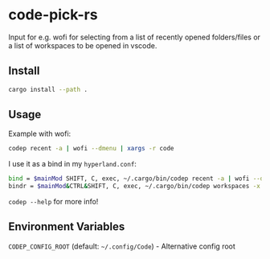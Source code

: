# code-pick-rs
Input for e.g. wofi for selecting from a list of recently opened folders/files or a list of workspaces to be opened in vscode.

## Install
```bash
cargo install --path .
```

## Usage
Example with wofi:
```bash
codep recent -a | wofi --dmenu | xargs -r code
```

I use it as a bind in my `hyperland.conf`:
```bash
bind = $mainMod SHIFT, C, exec, ~/.cargo/bin/codep recent -a | wofi --dmenu | xargs -r code
bindr = $mainMod&CTRL&SHIFT, C, exec, ~/.cargo/bin/codep workspaces -x 365 | wofi --dmenu | xargs -r code
```

`codep --help` for more info!

## Environment Variables

`CODEP_CONFIG_ROOT` (default: `~/.config/Code`) - Alternative config root
